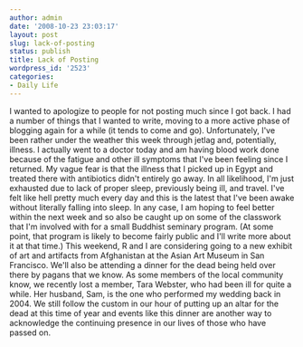 ```yaml
---
author: admin
date: '2008-10-23 23:03:17'
layout: post
slug: lack-of-posting
status: publish
title: Lack of Posting
wordpress_id: '2523'
categories:
- Daily Life
---
```


I wanted to apologize to people for not posting much since I got back. I
had a number of things that I wanted to write, moving to a more active
phase of blogging again for a while (it tends to come and go).
Unfortunately, I've been rather under the weather this week through
jetlag and, potentially, illness. I actually went to a doctor today and
am having blood work done because of the fatigue and other ill symptoms
that I've been feeling since I returned. My vague fear is that the
illness that I picked up in Egypt and treated there with antibiotics
didn't entirely go away. In all likelihood, I'm just exhausted due to
lack of proper sleep, previously being ill, and travel. I've felt like
hell pretty much every day and this is the latest that I've been awake
without literally falling into sleep. In any case, I am hoping to feel
better within the next week and so also be caught up on some of the
classwork that I'm involved with for a small Buddhist seminary program.
(At some point, that program is likely to become fairly public and I'll
write more about it at that time.) This weekend, R and I are considering
going to a new exhibit of art and artifacts from Afghanistan at the
Asian Art Museum in San Francisco. We'll also be attending a dinner for
the dead being held over there by pagans that we know. As some members
of the local community know, we recently lost a member, Tara Webster,
who had been ill for quite a while. Her husband, Sam, is the one who
performed my wedding back in 2004. We still follow the custom in our
hour of putting up an altar for the dead at this time of year and events
like this dinner are another way to acknowledge the continuing presence
in our lives of those who have passed on.
